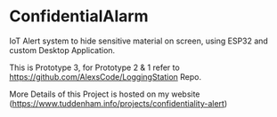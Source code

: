 # ConfidentialAlarm
IoT Alert system to hide sensitive material on screen, using ESP32 and custom Desktop Application.

This is Prototype 3, for Prototype 2 & 1 refer to https://github.com/AlexsCode/LoggingStation Repo.

More Details of this Project is hosted on my website (https://www.tuddenham.info/projects/confidentiality-alert)
